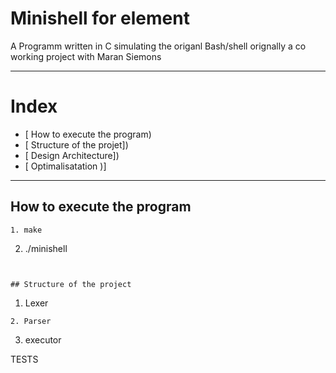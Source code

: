 # Minishell for element
A Programm written in C simulating the origanl Bash/shell
orignally a co working project with Maran Siemons

---
# Index 

* [ How to execute the program)
* [ Structure of the projet])
* [ Design Architecture])
* [ Optimalisatation )]

---

## How to execute the program

```
1. make
```
2. ./minishell

```


## Structure of the project

```
1. Lexer
```
2. Parser

```
3. executor


TESTS

>>>>>